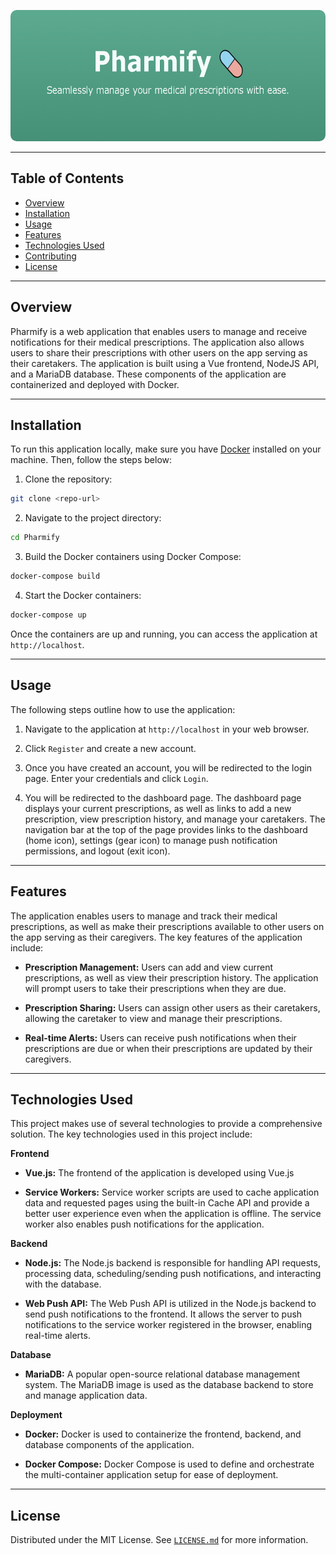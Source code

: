<p align="center">
  <img src="app.png" alt="Pharmify Logo" width="600" height="210" style="border-radius:10px">

---
## Table of Contents
- [Overview](#Pharmify)
- [Installation](#installation)
- [Usage](#usage)
- [Features](#features)
- [Technologies Used](#technologies-used)
- [Contributing](#contributing)
- [License](#license)

---
## Overview
Pharmify is a web application that enables users to manage and receive notifications for their medical prescriptions. The application also allows users to share their prescriptions with other users on the app serving as their caretakers. The application is built using a Vue frontend, NodeJS API, and a MariaDB database. These components of the application are containerized and deployed with Docker.

---
## Installation
To run this application locally, make sure you have [Docker](https://docs.docker.com/get-docker/) installed on your machine. Then, follow the steps below:

1. Clone the repository:
```sh
git clone <repo-url>
```

2. Navigate to the project directory:
```sh
cd Pharmify
```

3. Build the Docker containers using Docker Compose:
```sh
docker-compose build
```

4. Start the Docker containers:
```sh
docker-compose up
```

Once the containers are up and running, you can access the application at `http://localhost`.

---
## Usage
The following steps outline how to use the application:

1. Navigate to the application at `http://localhost` in your web browser.

2. Click `Register` and  create a new account.

3. Once you have created an account, you will be redirected to the login page. Enter your credentials and click `Login`.

4. You will be redirected to the dashboard page. The dashboard page displays your current prescriptions, as well as links to add a new prescription, view prescription history, and manage your caretakers. The navigation bar at the top of the page provides links to the dashboard (home icon), settings (gear icon) to manage push notification permissions, and logout (exit icon).

---
## Features
The application enables users to manage and track their medical prescriptions, as well as make their prescriptions available to other users on the app serving as their caregivers. The key features of the application include:

- **Prescription Management:** Users can add and view current prescriptions, as well as view their prescription history. The application will prompt users to take their prescriptions when they are due.

- **Prescription Sharing:** Users can assign other users as their caretakers, allowing the caretaker to view and manage their prescriptions.

- **Real-time Alerts:** Users can receive push notifications when their prescriptions are due or when their prescriptions are updated by their caregivers.

---
## Technologies Used
This project makes use of several technologies to provide a comprehensive solution. The key technologies used in this project include:

**Frontend**
- **Vue.js:** The frontend of the application is developed using Vue.js

- **Service Workers:** Service worker scripts are used to cache application data and requested pages using the built-in Cache API and provide a better user experience even when the application is offline. The service worker also enables push notifications for the application.

**Backend**
- **Node.js:** The Node.js backend is responsible for handling API requests, processing data, scheduling/sending push notifications, and interacting with the database.

- **Web Push API:** The Web Push API is utilized in the Node.js backend to send push notifications to the frontend. It allows the server to push notifications to the service worker registered in the browser, enabling real-time alerts.

**Database**
- **MariaDB:** A popular open-source relational database management system. The MariaDB image is used as the database backend to store and manage application data.

**Deployment**
- **Docker:** Docker is used to containerize the frontend, backend, and database components of the application.

- **Docker Compose:** Docker Compose is used to define and orchestrate the multi-container application setup for ease of deployment.

---
## License
Distributed under the MIT License. See [`LICENSE.md`](./LICENSE.md) for more information.